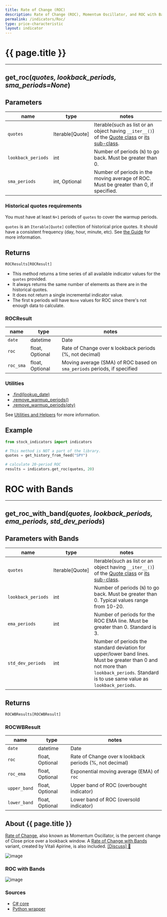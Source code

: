 ```yaml
---
title: Rate of Change (ROC)
description: Rate of Change (ROC), Momentum Oscillator, and ROC with Bands
permalink: /indicators/Roc/
type: price-characteristic
layout: indicator
---
```

# {{ page.title }}
<hr>

## **get_roc**(*quotes, lookback_periods, sma_periods=None*)

## Parameters

| name | type | notes
| -- |-- |--
| `quotes` | Iterable[Quote] | Iterable(such as list or an object having `__iter__()`) of the [Quote class]({{site.baseurl}}/guide/#historical-quotes) or [its sub-class]({{site.baseurl}}/guide/#using-custom-quote-classes).
| `lookback_periods` | int | Number of periods (`N`) to go back.  Must be greater than 0.
| `sma_periods` | int, Optional | Number of periods in the moving average of ROC.  Must be greater than 0, if specified.

### Historical quotes requirements

You must have at least `N+1` periods of `quotes` to cover the warmup periods.

`quotes` is an `Iterable[Quote]` collection of historical price quotes.  It should have a consistent frequency (day, hour, minute, etc).  See [the Guide]({{site.baseurl}}/guide/#historical-quotes) for more information.

## Returns

```python
ROCResults[ROCResult]
```

- This method returns a time series of all available indicator values for the `quotes` provided.
- It always returns the same number of elements as there are in the historical quotes.
- It does not return a single incremental indicator value.
- The first `N` periods will have `None` values for ROC since there's not enough data to calculate.

### ROCResult

| name | type | notes
| -- |-- |--
| `date` | datetime | Date
| `roc` | float, Optional | Rate of Change over `N` lookback periods (%, not decimal)
| `roc_sma` | float, Optional | Moving average (SMA) of ROC based on `sma_periods` periods, if specified

### Utilities

- [.find(lookup_date)]({{site.baseurl}}/utilities#find-indicator-result-by-date)
- [.remove_warmup_periods()]({{site.baseurl}}/utilities#remove-warmup-periods)
- [.remove_warmup_periods(qty)]({{site.baseurl}}/utilities#remove-warmup-periods)

See [Utilities and Helpers]({{site.baseurl}}/utilities#utilities-for-indicator-results) for more information.

## Example

```python
from stock_indicators import indicators

# This method is NOT a part of the library.
quotes = get_history_from_feed("SPY")

# calculate 20-period ROC
results = indicators.get_roc(quotes, 20)
```

# ROC with Bands
<hr>

## **get_roc_with_band**(*quotes, lookback_periods, ema_periods, std_dev_periods*)

## Parameters with Bands

| name | type | notes
| -- |-- |--
| `quotes` | Iterable[Quote] | Iterable(such as list or an object having `__iter__()`) of the [Quote class]({{site.baseurl}}/guide/#historical-quotes) or [its sub-class]({{site.baseurl}}/guide/#using-custom-quote-classes).
| `lookback_periods` | int | Number of periods (`N`) to go back.  Must be greater than 0.  Typical values range from 10-20.
| `ema_periods` | int | Number of periods for the ROC EMA line.  Must be greater than 0.  Standard is 3.
| `std_dev_periods` | int | Number of periods the standard deviation for upper/lower band lines.  Must be greater than 0 and not more than `lookback_periods`.  Standard is to use same value as `lookback_periods`.

## Returns

```python
ROCWBResults[ROCWBResult]
```

### ROCWBResult

| name | type | notes
| -- |-- |--
| `date` | datetime | Date
| `roc` | float, Optional | Rate of Change over `N` lookback periods (%, not decimal)
| `roc_ema` | float, Optional | Exponential moving average (EMA) of `roc`
| `upper_band` | float, Optional | Upper band of ROC (overbought indicator)
| `lower_band` | float, Optional | Lower band of ROC (oversold indicator)


## About {{ page.title }}

[Rate of Change](https://en.wikipedia.org/wiki/Momentum_(technical_analysis)), also known as Momentum Oscillator, is the percent change of Close price over a lookback window.  A [Rate of Change with Bands](#roc-with-bands) variant, created by Vitali Apirine, is also included.
[[Discuss] :speech_balloon:]({{site.github.base_repository_url}}/discussions/242 "Community discussion about this indicator")

![image]({{site.charturl}}/Roc.png)

### ROC with Bands

![image]({{site.charturl}}/RocWb.png)


### Sources

- [C# core]({{site.base_sourceurl}}/m-r/Roc/Roc.cs)
- [Python wrapper]({{site.sourceurl}}/roc.py)
